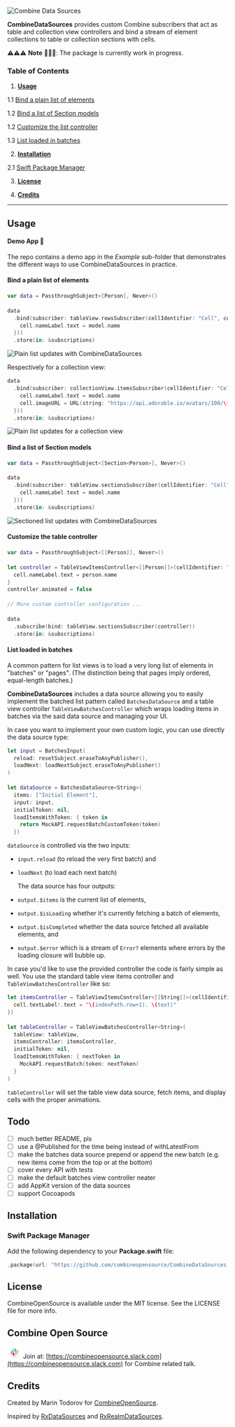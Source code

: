 ![Combine Data Sources](https://github.com/combineopensource/CombineDataSources/raw/master/Assets/combine-data-sources.png)

**CombineDataSources** provides custom Combine subscribers that act as table and collection view controllers and bind a stream of element collections to table or collection sections with cells.  

⚠️⚠️⚠️ **Note** 🚨🚨🚨: The package is currently work in progress.

### Table of Contents

1. [**Usage**](#usage)

1.1 [Bind a plain list of elements](https://github.com/combineopensource/CombineDataSources#bind-a-plain-list-of-elements)

1.2 [Bind a list of Section models](#bind-a-list-of-section-models)

1.2 [Customize the list controller](#customize-the-table-controller)

1.3 [List loaded in batches](#list-loaded-in-batches)

2. [**Installation**](#installation)

2.1 [Swift Package Manager](#swift-package-manager)

3. [**License**](#license)

4. [**Credits**](#credits)

---

## Usage

#### Demo App 📱

The repo contains a demo app in the *Example* sub-folder that demonstrates the different ways to use CombineDataSources in practice.

#### Bind a plain list of elements

```swift
var data = PassthroughSubject<[Person], Never>()

data
  .bind(subscriber: tableView.rowsSubscriber(cellIdentifier: "Cell", cellType: PersonCell.self, cellConfig: { cell, indexPath, model in
    cell.nameLabel.text = model.name
  }))
  .store(in: &subscriptions)
```

![Plain list updates with CombineDataSources](https://github.com/combineopensource/CombineDataSources/raw/master/Assets/plain-list.gif)

Respectively for a collection view:

```swift
data
  .bind(subscriber: collectionView.itemsSubscriber(cellIdentifier: "Cell", cellType: PersonCollectionCell.self, cellConfig: { cell, indexPath, model in
    cell.nameLabel.text = model.name
    cell.imageURL = URL(string: "https://api.adorable.io/avatars/100/\(model.name)")!
  }))
  .store(in: &subscriptions)
```

![Plain list updates for a collection view](https://github.com/combineopensource/CombineDataSources/raw/master/Assets/plain-collection.gif)

#### Bind a list of Section models

```swift
var data = PassthroughSubject<[Section<Person>], Never>()

data
  .bind(subscriber: tableView.sectionsSubscriber(cellIdentifier: "Cell", cellType: PersonCell.self, cellConfig: { cell, indexPath, model in
    cell.nameLabel.text = model.name
  }))
  .store(in: &subscriptions)
```

![Sectioned list updates with CombineDataSources](https://github.com/combineopensource/CombineDataSources/raw/master/Assets/sections-list.gif)

#### Customize the table controller

```swift
var data = PassthroughSubject<[[Person]], Never>()

let controller = TableViewItemsController<[[Person]]>(cellIdentifier: "Cell", cellType: PersonCell.self) { cell, indexPath, person in
  cell.nameLabel.text = person.name
}
controller.animated = false

// More custom controller configuration ...

data
  .subscribe(bind: tableView.sectionsSubscriber(controller))
  .store(in: &subscriptions)
```

#### List loaded in batches

A common pattern for list views is to load a very long list of elements in "batches" or "pages". (The distinction being that pages imply ordered, equal-length batches.)

**CombineDataSources** includes a data source allowing you to easily implement the batched list pattern called `BatchesDataSource` and a table view controller `TableViewBatchesController` which wraps loading items in batches via the said data source and managing your UI.

In case you want to implement your own custom logic, you can use directly the data source type:

```swift
let input = BatchesInput(
  reload: resetSubject.eraseToAnyPublisher(),
  loadNext: loadNextSubject.eraseToAnyPublisher()
)

let dataSource = BatchesDataSource<String>(
  items: ["Initial Element"],
  input: input,
  initialToken: nil,
  loadItemsWithToken: { token in
    return MockAPI.requestBatchCustomToken(token)
  })
```

`dataSource` is controlled via the two inputs:

- `input.reload` (to reload the very first batch) and 

- `loadNext` (to load each next batch) 
  
  The data source has four outputs: 

- `output.$items` is the current list of elements,

- `output.$isLoading` whether it's currently fetching a batch of elements, 

- `output.$isCompleted` whether the data source fetched all available elements, and 

- `output.$error` which is a stream of `Error?` elements where errors by the loading closure will bubble up.

In case you'd like to use the provided controller the code is fairly simple as well. You use the standard table view items controller and `TableViewBatchesController` like so:

```swift
let itemsController = TableViewItemsController<[[String]]>(cellIdentifier: "Cell", cellType: UITableViewCell.self, cellConfig: { cell, indexPath, text in
  cell.textLabel!.text = "\(indexPath.row+1). \(text)"
})

let tableController = TableViewBatchesController<String>(
  tableView: tableView,
  itemsController: itemsController,
  initialToken: nil,
  loadItemsWithToken: { nextToken in
    MockAPI.requestBatch(token: nextToken)
  }
)
```

`tableController` will set the table view data source, fetch items, and display cells with the proper animations.

## Todo

- [ ] much better README, pls
- [ ] use a @Published for the time being instead of withLatestFrom
- [ ] make the batches data source prepend or append the new batch (e.g. new items come from the top or at the bottom)
- [ ] cover every API with tests
- [ ] make the default batches view controller neater
- [ ] add AppKit version of the data sources
- [ ] support Cocoapods

## Installation

### Swift Package Manager

Add the following dependency to your **Package.swift** file:

```swift
.package(url: "https://github.com/combineopensource/CombineDataSources, from: "0.2")
```

## License

CombineOpenSource is available under the MIT license. See the LICENSE file for more info.

## Combine Open Source

![Combine Slack channel](Assets/slack.png) Join at:  [https://combineopensource.slack.com](https://combineopensource.slack.com) for Combine related talk.

## Credits

Created by Marin Todorov for [CombineOpenSource](https://github.com/combineopensource).

Inspired by [RxDataSources](https://github.com/RxSwiftCommunity/RxDataSources) and [RxRealmDataSources](https://github.com/RxSwiftCommunity/RxRealmDataSources).
